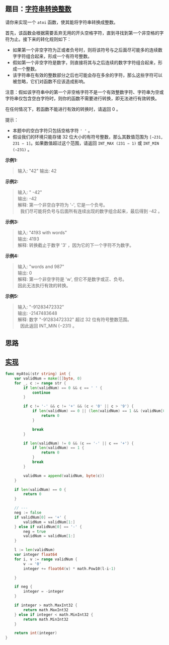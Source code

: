 ## 题目：[字符串转换整数](https://leetcode-cn.com/problems/string-to-integer-atoi/)

请你来实现一个 `atoi` 函数，使其能将字符串转换成整数。

首先，该函数会根据需要丢弃无用的开头空格字符，直到寻找到第一个非空格的字符为止。接下来的转化规则如下：
* 如果第一个非空字符为正或者负号时，则将该符号与之后面尽可能多的连续数字字符组合起来，形成一个有符号整数。
* 假如第一个非空字符是数字，则直接将其与之后连续的数字字符组合起来，形成一个整数。
* 该字符串在有效的整数部分之后也可能会存在多余的字符，那么这些字符可以被忽略，它们对函数不应该造成影响。  

注意：假如该字符串中的第一个非空格字符不是一个有效整数字符、字符串为空或字符串仅包含空白字符时，则你的函数不需要进行转换，即无法进行有效转换。

在任何情况下，若函数不能进行有效的转换时，请返回 0 。

提示：
* 本题中的空白字符只包括空格字符 `' '` 。
* 假设我们的环境只能存储 32 位大小的有符号整数，那么其数值范围为 `[−231,  231 − 1]`。如果数值超过这个范围，请返回  `INT_MAX (231 − 1)` 或 `INT_MIN (−231)` 。

**示例1:**
>输入: "42"
>输出: 42

**示例2:**
>输入: "   -42"  
>输出: -42  
>解释: 第一个非空白字符为 '-', 它是一个负号。  
>     我们尽可能将负号与后面所有连续出现的数字组合起来，最后得到 -42 。

**示例3:**
>输入: "4193 with words"  
>输出: 4193  
>解释: 转换截止于数字 '3' ，因为它的下一个字符不为数字。  

**示例4:**
>输入: "words and 987"  
>输出: 0  
>解释: 第一个非空字符是 'w', 但它不是数字或正、负号。  
     因此无法执行有效的转换。 

**示例5:**
>输入: "-91283472332"  
>输出: -2147483648  
>解释: 数字 "-91283472332" 超过 32 位有符号整数范围。   
     因此返回 INT_MIN (−231) 。


## 思路

## [实现](https://github.com/mzmuer/leetcode/blob/master/question8/answer_test.go)
```go
func myAtoi(str string) int {
	var validNum = make([]byte, 0)
	for _, c := range str {
		if len(validNum) == 0 && c == ' ' {
			continue
		}

		if c != '-' && c != '+' && (c < '0' || c > '9') {
			if len(validNum) == 0 || (len(validNum) == 1 && (validNum[0] == '-' || validNum[0] == '+')) {
				return 0
			}

			break
		}

		if len(validNum) != 0 && (c == '-' || c == '+') {
			if len(validNum) == 1 {
				return 0
			}
			break
		}

		validNum = append(validNum, byte(c))
	}

	if len(validNum) == 0 {
		return 0
	}

	// ---
	neg := false
	if validNum[0] == '+' {
		validNum = validNum[1:]
	} else if validNum[0] == '-' {
		neg = true
		validNum = validNum[1:]
	}

	l := len(validNum)
	var integer float64
	for i, v := range validNum {
		v -= '0'
		integer += float64(v) * math.Pow10(l-i-1)

	}

	if neg {
		integer = -integer
	}

	if integer > math.MaxInt32 {
		return math.MaxInt32
	} else if integer < math.MinInt32 {
		return math.MinInt32
	}

	return int(integer)
}
```